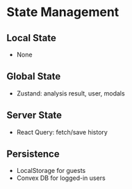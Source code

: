 # State Management

## Local State
- None

## Global State
- Zustand: analysis result, user, modals

## Server State
- React Query: fetch/save history

## Persistence
- LocalStorage for guests
- Convex DB for logged-in users